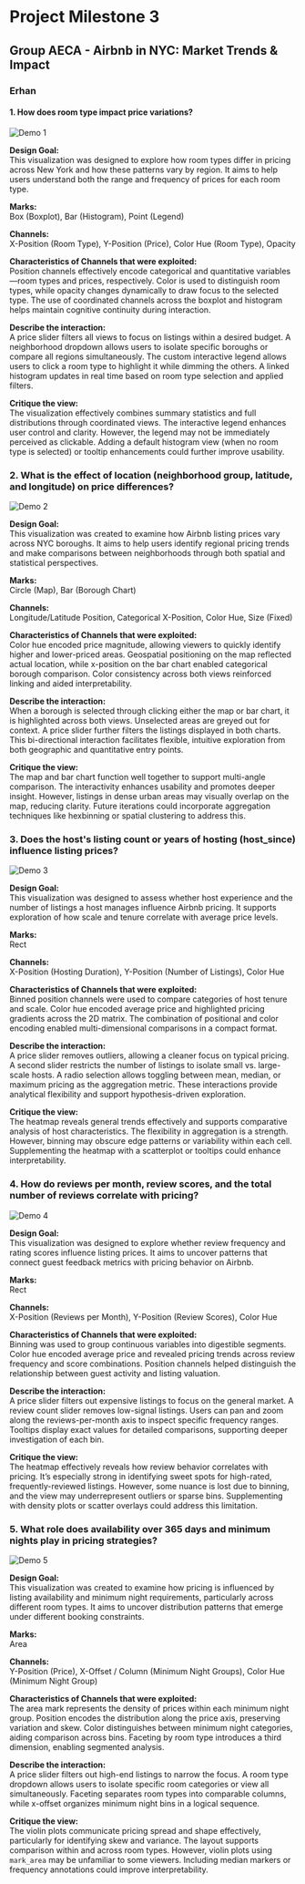 # Project Milestone 3
## Group AECA - Airbnb in NYC: Market Trends & Impact

### Erhan

#### **1. How does room type impact price variations?**

![Demo 1](../images/prelim_sketches/Erhan/q1.gif)

**Design Goal:**  
This visualization was designed to explore how room types differ in pricing across New York and how these patterns vary by region. It aims to help users understand both the range and frequency of prices for each room type.

**Marks:**  
Box (Boxplot), Bar (Histogram), Point (Legend)

**Channels:**  
X-Position (Room Type), Y-Position (Price), Color Hue (Room Type), Opacity

**Characteristics of Channels that were exploited:**  
Position channels effectively encode categorical and quantitative variables—room types and prices, respectively. Color is used to distinguish room types, while opacity changes dynamically to draw focus to the selected type. The use of coordinated channels across the boxplot and histogram helps maintain cognitive continuity during interaction.

**Describe the interaction:**  
A price slider filters all views to focus on listings within a desired budget. A neighborhood dropdown allows users to isolate specific boroughs or compare all regions simultaneously. The custom interactive legend allows users to click a room type to highlight it while dimming the others. A linked histogram updates in real time based on room type selection and applied filters.

**Critique the view:**  
The visualization effectively combines summary statistics and full distributions through coordinated views. The interactive legend enhances user control and clarity. However, the legend may not be immediately perceived as clickable. Adding a default histogram view (when no room type is selected) or tooltip enhancements could further improve usability.


### **2. What is the effect of location (neighborhood group, latitude, and longitude) on price differences?**

![Demo 2](../images/prelim_sketches/Erhan/q2.gif)

**Design Goal:**  
This visualization was created to examine how Airbnb listing prices vary across NYC boroughs. It aims to help users identify regional pricing trends and make comparisons between neighborhoods through both spatial and statistical perspectives.

**Marks:**  
Circle (Map), Bar (Borough Chart)

**Channels:**  
Longitude/Latitude Position, Categorical X-Position, Color Hue, Size (Fixed)

**Characteristics of Channels that were exploited:**  
Color hue encoded price magnitude, allowing viewers to quickly identify higher and lower-priced areas. Geospatial positioning on the map reflected actual location, while x-position on the bar chart enabled categorical borough comparison. Color consistency across both views reinforced linking and aided interpretability.

**Describe the interaction:**  
When a borough is selected through clicking either the map or bar chart, it is highlighted across both views. Unselected areas are greyed out for context. A price slider further filters the listings displayed in both charts. This bi-directional interaction facilitates flexible, intuitive exploration from both geographic and quantitative entry points.

**Critique the view:**  
The map and bar chart function well together to support multi-angle comparison. The interactivity enhances usability and promotes deeper insight. However, listings in dense urban areas may visually overlap on the map, reducing clarity. Future iterations could incorporate aggregation techniques like hexbinning or spatial clustering to address this.


### **3. Does the host's listing count or years of hosting (host_since) influence listing prices?**

![Demo 3](../images/prelim_sketches/Erhan/q3.gif)

**Design Goal:**  
This visualization was designed to assess whether host experience and the number of listings a host manages influence Airbnb pricing. It supports exploration of how scale and tenure correlate with average price levels.

**Marks:**  
Rect

**Channels:**  
X-Position (Hosting Duration), Y-Position (Number of Listings), Color Hue

**Characteristics of Channels that were exploited:**  
Binned position channels were used to compare categories of host tenure and scale. Color hue encoded average price and highlighted pricing gradients across the 2D matrix. The combination of positional and color encoding enabled multi-dimensional comparisons in a compact format.

**Describe the interaction:**  
A price slider removes outliers, allowing a cleaner focus on typical pricing. A second slider restricts the number of listings to isolate small vs. large-scale hosts. A radio selection allows toggling between mean, median, or maximum pricing as the aggregation metric. These interactions provide analytical flexibility and support hypothesis-driven exploration.

**Critique the view:**  
The heatmap reveals general trends effectively and supports comparative analysis of host characteristics. The flexibility in aggregation is a strength. However, binning may obscure edge patterns or variability within each cell. Supplementing the heatmap with a scatterplot or tooltips could enhance interpretability.

### **4. How do reviews per month, review scores, and the total number of reviews correlate with pricing?**

![Demo 4](../images/prelim_sketches/Erhan/q4.gif)

**Design Goal:**  
This visualization was designed to explore whether review frequency and rating scores influence listing prices. It aims to uncover patterns that connect guest feedback metrics with pricing behavior on Airbnb.

**Marks:**  
Rect

**Channels:**  
X-Position (Reviews per Month), Y-Position (Review Scores), Color Hue

**Characteristics of Channels that were exploited:**  
Binning was used to group continuous variables into digestible segments. Color hue encoded average price and revealed pricing trends across review frequency and score combinations. Position channels helped distinguish the relationship between guest activity and listing valuation.

**Describe the interaction:**  
A price slider filters out expensive listings to focus on the general market. A review count slider removes low-signal listings. Users can pan and zoom along the reviews-per-month axis to inspect specific frequency ranges. Tooltips display exact values for detailed comparisons, supporting deeper investigation of each bin.

**Critique the view:**  
The heatmap effectively reveals how review behavior correlates with pricing. It’s especially strong in identifying sweet spots for high-rated, frequently-reviewed listings. However, some nuance is lost due to binning, and the view may underrepresent outliers or sparse bins. Supplementing with density plots or scatter overlays could address this limitation.

### **5. What role does availability over 365 days and minimum nights play in pricing strategies?**

![Demo 5](../images/prelim_sketches/Erhan/q5.gif)

**Design Goal:**  
This visualization was created to examine how pricing is influenced by listing availability and minimum night requirements, particularly across different room types. It aims to uncover distribution patterns that emerge under different booking constraints.

**Marks:**  
Area

**Channels:**  
Y-Position (Price), X-Offset / Column (Minimum Night Groups), Color Hue (Minimum Night Group)

**Characteristics of Channels that were exploited:**  
The area mark represents the density of prices within each minimum night group. Position encodes the distribution along the price axis, preserving variation and skew. Color distinguishes between minimum night categories, aiding comparison across bins. Faceting by room type introduces a third dimension, enabling segmented analysis.

**Describe the interaction:**  
A price slider filters out high-end listings to narrow the focus. A room type dropdown allows users to isolate specific room categories or view all simultaneously. Faceting separates room types into comparable columns, while x-offset organizes minimum night bins in a logical sequence.

**Critique the view:**  
The violin plots communicate pricing spread and shape effectively, particularly for identifying skew and variance. The layout supports comparison within and across room types. However, violin plots using `mark_area` may be unfamiliar to some viewers. Including median markers or frequency annotations could improve interpretability.